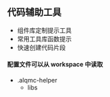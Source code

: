 ## 代码辅助工具

- 组件库定制提示工具
- 常用工具库函数提示
- 快速创建代码片段

#### 配置文件可以从 workspace 中读取

- .alqmc-helper
  - libs
